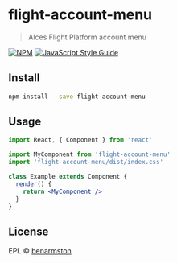 # flight-account-menu

> Alces Flight Platform account menu

[![NPM](https://img.shields.io/npm/v/flight-account-menu.svg)](https://www.npmjs.com/package/flight-account-menu) [![JavaScript Style Guide](https://img.shields.io/badge/code_style-standard-brightgreen.svg)](https://standardjs.com)

## Install

```bash
npm install --save flight-account-menu
```

## Usage

```jsx
import React, { Component } from 'react'

import MyComponent from 'flight-account-menu'
import 'flight-account-menu/dist/index.css'

class Example extends Component {
  render() {
    return <MyComponent />
  }
}
```

## License

EPL © [benarmston](https://github.com/benarmston)
